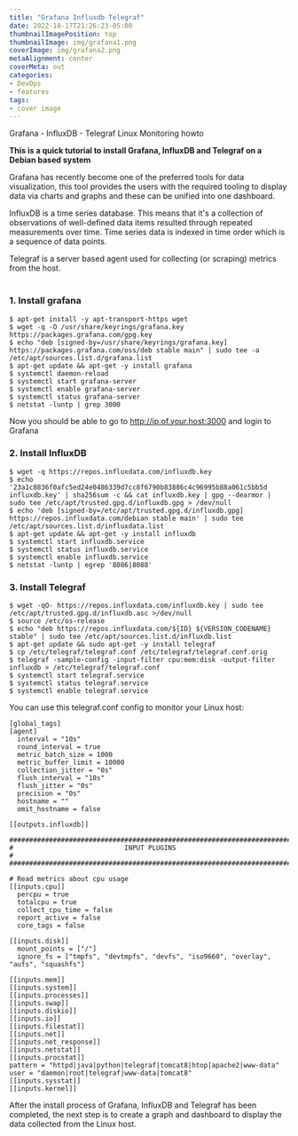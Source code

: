 ```yaml
---
title: "Grafana Influxdb Telegraf"
date: 2022-10-17T21:26:23-05:00
thumbnailImagePosition: top
thumbnailImage: img/grafana1.png
coverImage: img/grafana2.png
metaAlignment: center
coverMeta: out
categories:
- DevOps
- features
tags:
- cover image
---
```


Grafana - InfluxDB - Telegraf Linux Monitoring howto

**This is a quick tutorial to install Grafana, InfluxDB and Telegraf on a Debian based system**

Grafana has recently become one of the preferred tools for data visualization, this tool provides the users with the required tooling to display data via charts and graphs and these can be unified into one dashboard.

InfluxDB is a time series database. This means that it's a collection of observations of well-defined data items resulted through repeated measurements over time. Time series data is indexed in time order which is a sequence of data points.

Telegraf is a server based agent used for collecting (or scraping) metrics from the host.
<br/><br/>
### 1. Install grafana

```
$ apt-get install -y apt-transport-https wget
$ wget -q -O /usr/share/keyrings/grafana.key https://packages.grafana.com/gpg.key
$ echo "deb [signed-by=/usr/share/keyrings/grafana.key] https://packages.grafana.com/oss/deb stable main" | sudo tee -a /etc/apt/sources.list.d/grafana.list
$ apt-get update && apt-get -y install grafana
$ systemctl daemon-reload
$ systemctl start grafana-server
$ systemctl enable grafana-server
$ systemctl status grafana-server
$ netstat -luntp | grep 3000
``` 

Now you should be able to go to http://ip.of.your.host:3000 and login to Grafana

### 2. Install InfluxDB

```
$ wget -q https://repos.influxdata.com/influxdb.key
$ echo '23a1c8836f0afc5ed24e0486339d7cc8f6790b83886c4c96995b88a061c5bb5d influxdb.key' | sha256sum -c && cat influxdb.key | gpg --dearmor | sudo tee /etc/apt/trusted.gpg.d/influxdb.gpg > /dev/null
$ echo 'deb [signed-by=/etc/apt/trusted.gpg.d/influxdb.gpg] https://repos.influxdata.com/debian stable main' | sudo tee /etc/apt/sources.list.d/influxdata.list
$ apt-get update && apt-get -y install influxdb
$ systemctl start influxdb.service
$ systemctl status influxdb.service
$ systemctl enable influxdb.service
$ netstat -luntp | egrep '8086|8088'
```


### 3. Install Telegraf

```
$ wget -qO- https://repos.influxdata.com/influxdb.key | sudo tee /etc/apt/trusted.gpg.d/influxdb.asc >/dev/null
$ source /etc/os-release
$ echo "deb https://repos.influxdata.com/${ID} ${VERSION_CODENAME} stable" | sudo tee /etc/apt/sources.list.d/influxdb.list
$ apt-get update && sudo apt-get -y install telegraf
$ cp /etc/telegraf/telegraf.conf /etc/telegraf/telegraf.conf.orig
$ telegraf -sample-config -input-filter cpu:mem:disk -output-filter influxdb > /etc/telegraf/telegraf.conf
$ systemctl start telegraf.service
$ systemctl status telegraf.service
$ systemctl enable telegraf.service
```

You can use this telegraf.conf config to monitor your Linux host:

```
[global_tags]
[agent]
  interval = "10s"
  round_interval = true
  metric_batch_size = 1000
  metric_buffer_limit = 10000
  collection_jitter = "0s"
  flush_interval = "10s"
  flush_jitter = "0s"
  precision = "0s"
  hostname = ""
  omit_hostname = false

[[outputs.influxdb]]

###############################################################################
#                            INPUT PLUGINS                                    #
###############################################################################

# Read metrics about cpu usage
[[inputs.cpu]]
  percpu = true
  totalcpu = true
  collect_cpu_time = false
  report_active = false
  core_tags = false

[[inputs.disk]]
  mount_points = ["/"]
  ignore_fs = ["tmpfs", "devtmpfs", "devfs", "iso9660", "overlay", "aufs", "squashfs"]

[[inputs.mem]]
[[inputs.system]]
[[inputs.processes]]
[[inputs.swap]]
[[inputs.diskio]]
[[inputs.io]]
[[inputs.filestat]]
[[inputs.net]]
[[inputs.net_response]]
[[inputs.netstat]]
[[inputs.procstat]]
pattern = "httpd|java|python|telegraf|tomcat8|htop|apache2|www-data"
user = "daemon|root|telegraf|www-data|tomcat8"
[[inputs.sysstat]]
[[inputs.kernel]]
```

After the install process of Grafana, InfluxDB and Telegraf has been completed, the next step is to create a graph and dashboard to display the data collected from the Linux host. 

